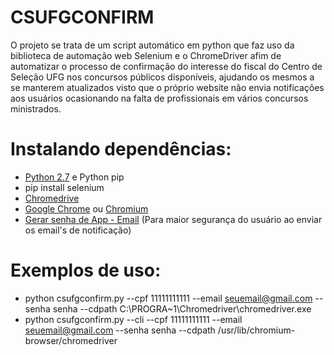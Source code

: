 # CSUFGCONFIRM

O projeto se trata de um script automático em python que faz uso da biblioteca de automação web Selenium e o ChromeDriver afim de automatizar o processo de confirmação do interesse do fiscal do Centro de Seleção UFG nos concursos públicos disponíveis, ajudando os mesmos a se manterem atualizados visto que o próprio website não envia notificações aos usuários ocasionando na falta de profissionais em vários concursos ministrados. 

# Instalando dependências:
- [Python 2.7](https://www.python.org/download/releases/2.7/) e Python pip
- pip install selenium
- [Chromedrive](http://chromedriver.chromium.org)
- [Google Chrome](https://www.google.com/chrome/) ou [Chromium](https://www.chromium.org/getting-involved/download-chromium)
- [Gerar senha de App - Email](https://security.google.com/settings/security/apppasswords) (Para maior segurança do usuário ao enviar os email's de notificação)

# Exemplos de uso:
- python csufgconfirm.py --cpf 11111111111 --email seuemail@gmail.com --senha senha --cdpath C:\\PROGRA~1\Chromedriver\chromedriver.exe
- python csufgconfirm.py --cli --cpf 11111111111 --email seuemail@gmail.com --senha senha --cdpath /usr/lib/chromium-browser/chromedriver
